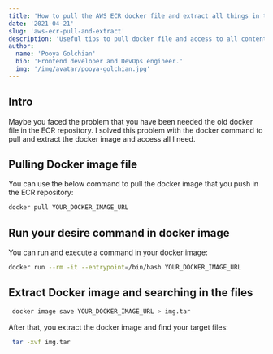 ```yaml
---
title: 'How to pull the AWS ECR docker file and extract all things in the docker image?'
date: '2021-04-21'
slug: 'aws-ecr-pull-and-extract'
description: 'Useful tips to pull docker file and access to all content in it'
author:
  name: 'Pooya Golchian'
  bio: 'Frontend developer and DevOps engineer.'
  img: '/img/avatar/pooya-golchian.jpg'
---
```


## Intro

Maybe you faced the problem that you have been needed the old docker file in the ECR repository.
I solved this problem with the docker command to pull and extract the docker image and access all I need.

## Pulling Docker image file

You can use the below command to pull the docker image that you push in the ECR repository:

```bash
docker pull YOUR_DOCKER_IMAGE_URL
```

## Run your desire command in docker image

You can run and execute a command in your docker image:

```bash
docker run --rm -it --entrypoint=/bin/bash YOUR_DOCKER_IMAGE_URL
```

## Extract Docker image and searching in the files

```bash
 docker image save YOUR_DOCKER_IMAGE_URL > img.tar
```

After that, you extract the docker image and find your target files:

```bash
 tar -xvf img.tar
```
